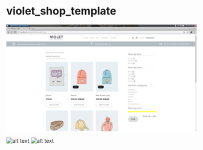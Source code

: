 # violet_shop_template

![alt text](https://github.com/Igor-Nosatov/violet_shop_template/blob/master/screenshot/1.png)

![alt text](https://github.com/Igor-Nosatov/barista_template/blob/master/screenshot/2.png)
![alt text](https://github.com/Igor-Nosatov/barista_template/blob/master/screenshot/3.png)
